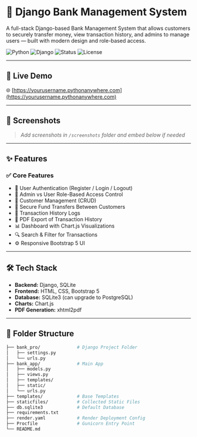 # 🏦 Django Bank Management System

A full-stack Django-based Bank Management System that allows customers to securely transfer money, view transaction history, and admins to manage users — built with modern design and role-based access.

![Python](https://img.shields.io/badge/Python-3.11-blue)
![Django](https://img.shields.io/badge/Django-5.0-green)
![Status](https://img.shields.io/badge/Live%20App-Deployed-success)
![License](https://img.shields.io/badge/License-MIT-informational)

---

## 🚀 Live Demo
🌐 [https://yourusername.pythonanywhere.com](https://yourusername.pythonanywhere.com)  

---

## 📸 Screenshots

> _Add screenshots in `/screenshots` folder and embed below if needed_

---

## ✨ Features

### ✅ Core Features
- 🔐 User Authentication (Register / Login / Logout)
- 👤 Admin vs User Role-Based Access Control
- 👥 Customer Management (CRUD)
- 💸 Secure Fund Transfers Between Customers
- 📜 Transaction History Logs
- 📄 PDF Export of Transaction History
- 📊 Dashboard with Chart.js Visualizations
- 🔍 Search & Filter for Transactions
- ⚙️ Responsive Bootstrap 5 UI

---

## 🛠 Tech Stack

- **Backend:** Django, SQLite
- **Frontend:** HTML, CSS, Bootstrap 5
- **Database:** SQLite3 (can upgrade to PostgreSQL)
- **Charts:** Chart.js
- **PDF Generation:** xhtml2pdf

---

## 📁 Folder Structure

```bash
├── bank_pro/              # Django Project Folder
│   ├── settings.py
│   └── urls.py
├── bank_app/              # Main App
│   ├── models.py
│   ├── views.py
│   ├── templates/
│   ├── static/
│   └── urls.py
├── templates/             # Base Templates
├── staticfiles/           # Collected Static Files
├── db.sqlite3             # Default Database
├── requirements.txt
├── render.yaml            # Render Deployment Config
├── Procfile               # Gunicorn Entry Point
└── README.md
